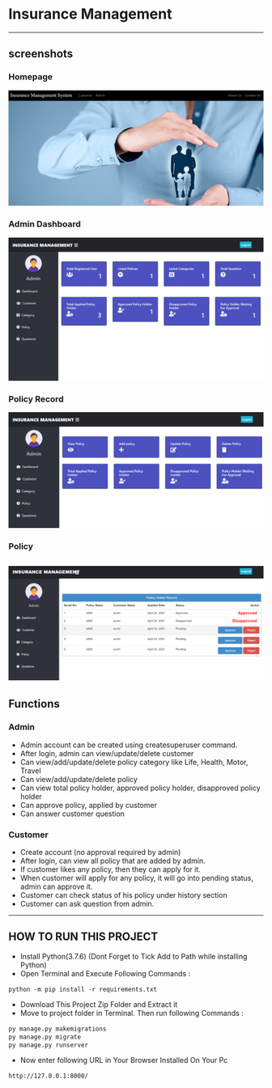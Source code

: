 # Insurance Management
---
## screenshots
### Homepage
![homepage snap](https://github.com/Vaibhav-tech-19/Insurance-Management-System/blob/master/static/screenshots/home-page.png)
### Admin Dashboard
![dashboard snap](https://github.com/Vaibhav-tech-19/Insurance-Management-System/blob/master/static/screenshots/dashboard.png)
### Policy Record
![invoice snap](https://github.com/Vaibhav-tech-19/Insurance-Management-System/blob/master/static/screenshots/policy-data.png)
### Policy 
![doctor snap](https://github.com/Vaibhav-tech-19/Insurance-Management-System/blob/master/static/screenshots/policy-record.png)
---
## Functions
### Admin
- Admin account can be created using createsuperuser command.
- After login, admin can view/update/delete customer
- Can view/add/update/delete policy category like Life, Health, Motor, Travel
- Can view/add/update/delete policy
- Can view total policy holder, approved policy holder, disapproved policy holder
- Can approve policy, applied by customer
- Can answer customer question

### Customer
- Create account (no approval required by admin)
- After login, can view all policy that are added by admin.
- If customer likes any policy, then they can apply for it.
- When customer will apply for any policy, it will go into pending status, admin can approve it.
- Customer can check status of his policy under history section
- Customer can ask question from admin. 

---

## HOW TO RUN THIS PROJECT
- Install Python(3.7.6) (Dont Forget to Tick Add to Path while installing Python)
- Open Terminal and Execute Following Commands :
```
python -m pip install -r requirements.txt
```
- Download This Project Zip Folder and Extract it
- Move to project folder in Terminal. Then run following Commands :
```
py manage.py makemigrations
py manage.py migrate
py manage.py runserver
```
- Now enter following URL in Your Browser Installed On Your Pc
```
http://127.0.0.1:8000/
```
